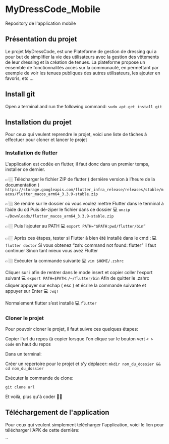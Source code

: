 # MyDressCode_Mobile
Repository de l'application mobile

## Présentation du projet 

Le projet MyDressCode, est une Plateforme de gestion de dressing qui a pour but de simplifier la vie des utilisateurs avec la gestion des vêtements de leur dressing et la création de tenues. La plateforme propose un ensemble de fonctionnalités accès sur la communauté, en permettant par exemple de voir les tenues publiques des autres utilisateurs, les ajouter en favoris, etc ...

## Install git

Open a terminal and run the following command: 
`sudo apt-get install git`

## Installation du projet
Pour ceux qui veulent reprendre le projet, voici une liste de tâches à effectuer pour cloner et lancer le projet

### Installation de flutter
L'application est codée en flutter, il faut donc dans un premier temps, installer ce dernier.

👉🏼 Télécharger le fichier ZIP de flutter ( dernière version à l’heure de la documentation )
`https://storage.googleapis.com/flutter_infra_release/releases/stable/macos/flutter_macos_arm64_3.3.9-stable.zip`

👉🏼 Se rendre sur le dossier où vous voulez mettre Flutter dans le terminal à l’aide du cd Puis dé-ziper le fichier dans ce dossier
💻 `unzip ~/Downloads/flutter_macos_arm64_3.3.9-stable.zip`

👉🏼 Puis l’ajouter au PATH
💻 `export PATH="$PATH:pwd/flutter/bin”`

👉🏼 Après ces étapes, tester si Flutter à bien été installé dans le cmd :
💻 `flutter doctor`
Si vous obtenez “zsh: command not found: flutter” il faut continuer
Sinon tant mieux vous avez Flutter

👉🏼 Exécuter la commande suivante
💻 `vim $HOME/.zshrc`

Cliquer sur i afin de rentrer dans le mode insert et copier coller l’export suivant
💻 `export PATH=$PATH:/~/flutter/bin`
Afin de quitter le .zshrc cliquer appuyer sur echap ( esc ) et écrire la commande suivante
et appuyer sur Enter
💻 `:wq!`

Normalement flutter s’est installé
💻 `flutter`

### Cloner le projet 
Pour pouvoir cloner le projet, il faut suivre ces quelques étapes:

Copier l'url du repos (à copier lorsque l'on clique sur le bouton vert `< > code` en haut du repos

Dans un terminal:

  Créer un repertoire pour le projet et s'y déplacer: `mkdir nom_du_dossier && cd nom_du_dossier`
  
  Exécuter la commande de clone: 
  
  `git clone url`

Et voilà, plus qu'à coder 👍🏻

## Téléchargement de l'application
Pour ceux qui veulent simplement télécharger l'application, voici le lien pour télécharger l'APK de cette dernière:

``
